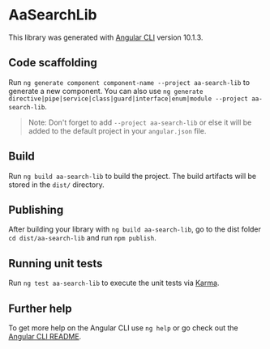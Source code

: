 # AaSearchLib

This library was generated with [Angular CLI](https://github.com/angular/angular-cli) version 10.1.3.

## Code scaffolding

Run `ng generate component component-name --project aa-search-lib` to generate a new component. You can also use `ng generate directive|pipe|service|class|guard|interface|enum|module --project aa-search-lib`.
> Note: Don't forget to add `--project aa-search-lib` or else it will be added to the default project in your `angular.json` file. 

## Build

Run `ng build aa-search-lib` to build the project. The build artifacts will be stored in the `dist/` directory.

## Publishing

After building your library with `ng build aa-search-lib`, go to the dist folder `cd dist/aa-search-lib` and run `npm publish`.

## Running unit tests

Run `ng test aa-search-lib` to execute the unit tests via [Karma](https://karma-runner.github.io).

## Further help

To get more help on the Angular CLI use `ng help` or go check out the [Angular CLI README](https://github.com/angular/angular-cli/blob/master/README.md).
